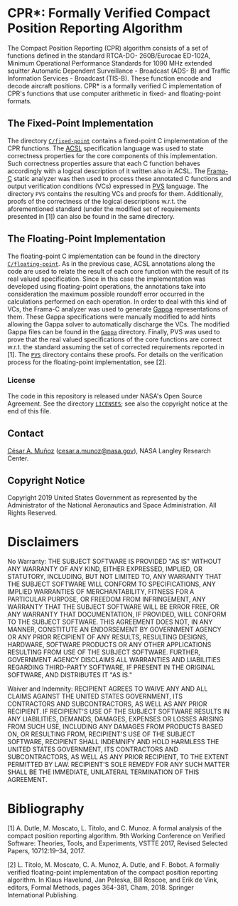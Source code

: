 # CPR*: Formally Verified Compact Position Reporting Algorithm 

The Compact Position Reporting (CPR) algorithm consists of a set of functions defined in the standard RTCA-DO- 260B/Eurocae ED-102A, Minimum Operational Performance Standards for 1090 MHz extended squitter Automatic Dependent Surveillance - Broadcast (ADS- B) and Traffic Information Services - Broadcast (TIS-B). These function encode and decode aircraft positions. CPR* is a formally verified C implementation of CPR's functions that use computer arithmetic in fixed- and floating-point formats.

## The Fixed-Point Implementation

The directory [`C/fixed-point`](C/fixed-point) contains a fixed-point C implementation of the CPR functions.
The [ACSL](https://frama-c.com/acsl.html) specification language was used to state correctness properties for the core components of this implementation.
Such correctness properties assure that each C function behaves accordingly with a logical description of it written also in ACSL.
The [Frama-C](https://frama-c.com/index.html) static analyzer was then used to process these annotated C functions and output verification conditions (VCs) expressed in [PVS](https://pvs.csl.sri.com/) language.
The directory `PVS` contains the resulting VCs and proofs for them.
Additionally, proofs of the correctness of the logical descriptions w.r.t. the aforementioned standard (under the modified set of requirements presented in [1]) can also be found in the same directory.

## The Floating-Point Implementation

The floating-point C implementation can be found in the directory [`C/floating-point`](C/floating-point).
As in the previous case, ACSL annotations along the code are used to relate the result of each core function with the result of its real valued specification.
Since in this case the implementation was developed using floating-point operations, the annotations take into consideration the maximum possible roundoff error occurred in the calculations performed on each operation. 
In order to deal with this kind of VCs, the Frama-C analyzer was used to generate [Gappa](http://gappa.gforge.inria.fr/) representations of them.
These Gappa specifications were manually modified to add hints allowing the Gappa solver to automatically discharge the VCs.
The modified Gappa files can be found in the [`Gappa`](Gappa) directory.
Finally, PVS was used to prove that the real valued specifications of the core functions are correct w.r.t. the standard assuming the set of corrected requirements reported in [1]. 
The [`PVS`](PVS) directory contains these proofs.
For details on the verification process for the floating-point implementation, see [2].

### License

The code in this repository is released under NASA's Open Source Agreement.  See the directory [`LICENSES`](LICENSES); see also the copyright notice at the end of this file. 

## Contact

[C&eacute;sar A. Mu&ntilde;oz](http://shemesh.larc.nasa.gov/people/cam) (cesar.a.munoz@nasa.gov), NASA Langley Research Center.

## Copyright Notice

Copyright 2019 United States Government as represented by the Administrator of the National Aeronautics and Space Administration. All Rights Reserved.

# Disclaimers

No Warranty: THE SUBJECT SOFTWARE IS PROVIDED "AS IS" WITHOUT ANY WARRANTY OF ANY KIND, EITHER EXPRESSED, IMPLIED, OR STATUTORY, INCLUDING, BUT NOT LIMITED TO, ANY WARRANTY THAT THE SUBJECT SOFTWARE WILL CONFORM TO SPECIFICATIONS, ANY IMPLIED WARRANTIES OF MERCHANTABILITY, FITNESS FOR A PARTICULAR PURPOSE, OR FREEDOM FROM INFRINGEMENT, ANY WARRANTY THAT THE SUBJECT SOFTWARE WILL BE ERROR FREE, OR ANY WARRANTY THAT DOCUMENTATION, IF PROVIDED, WILL CONFORM TO THE SUBJECT SOFTWARE. THIS AGREEMENT DOES NOT, IN ANY MANNER, CONSTITUTE AN ENDORSEMENT BY GOVERNMENT AGENCY OR ANY PRIOR RECIPIENT OF ANY RESULTS, RESULTING DESIGNS, HARDWARE, SOFTWARE PRODUCTS OR ANY OTHER APPLICATIONS RESULTING FROM USE OF THE SUBJECT SOFTWARE.  FURTHER, GOVERNMENT AGENCY DISCLAIMS ALL WARRANTIES AND LIABILITIES REGARDING THIRD-PARTY SOFTWARE, IF PRESENT IN THE ORIGINAL SOFTWARE, AND DISTRIBUTES IT "AS IS."
 
Waiver and Indemnity:  RECIPIENT AGREES TO WAIVE ANY AND ALL CLAIMS AGAINST THE UNITED STATES GOVERNMENT, ITS CONTRACTORS AND SUBCONTRACTORS, AS WELL AS ANY PRIOR RECIPIENT.  IF RECIPIENT'S USE OF THE SUBJECT SOFTWARE RESULTS IN ANY LIABILITIES, DEMANDS, DAMAGES, EXPENSES OR LOSSES ARISING FROM SUCH USE, INCLUDING ANY DAMAGES FROM PRODUCTS BASED ON, OR RESULTING FROM, RECIPIENT'S USE OF THE SUBJECT SOFTWARE, RECIPIENT SHALL INDEMNIFY AND HOLD HARMLESS THE UNITED STATES GOVERNMENT, ITS CONTRACTORS AND SUBCONTRACTORS, AS WELL AS ANY PRIOR RECIPIENT, TO THE EXTENT PERMITTED BY LAW.  RECIPIENT'S SOLE REMEDY FOR ANY SUCH MATTER SHALL BE THE IMMEDIATE, UNILATERAL TERMINATION OF THIS AGREEMENT.

# Bibliography

[1] A. Dutle, M. Moscato, L. Titolo, and C. Munoz. A formal analysis
of the compact position reporting algorithm. 9th Working Conference on
Verified Software: Theories, Tools, and Experiments, VSTTE 2017,
Revised Selected Papers, 10712:19–34, 2017.

[2] L. Titolo, M. Moscato, C. A. Munoz, A. Dutle, and F. Bobot. A
formally verified floating-point implementation of the compact
position reporting algorithm. In Klaus Havelund, Jan Peleska, Bill
Roscoe, and Erik de Vink, editors, Formal Methods, pages 364-381,
Cham, 2018. Springer International Publishing.
